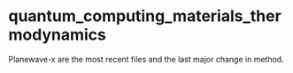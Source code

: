 # quantum_computing_materials_thermodynamics
Planewave-x are the most recent files and the last major change in method.
